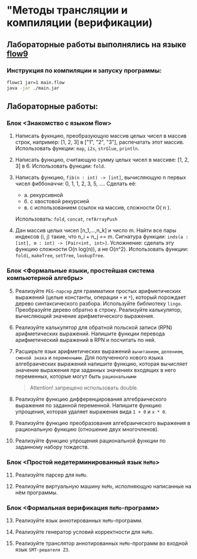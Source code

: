 # "Методы трансляции и компиляции (верификации)

## Лабораторные работы выполнялись на языке [flow9](https://github.com/area9innovation/flow9/tree/master)

### Инструкция по компиляции и запуску программы:
```bash
flowc1 jar=1 main.flow
java -jar ./main.jar
```

## Лабораторные работы:

### Блок <Знакомство с языком flow>

1) Написать фукнцию, преобразующую массив целых чисел в массив строк, например: [1, 2, 3] в ["1", "2", "3"], распечатать этот массив. Использовать функции: `map`, `i2s`, `strGlue`, `println`.

2) Написать функцию, считающую сумму целых чисел в массиве: [1, 2, 3] в 6. Использовать функции: `fold`.

3) Написать функцию, `fib(n : int) -> [int]`, вычисляющую n первых чисел фиббоначчи: 0, 1, 1, 2, 3, 5, .... Сделать её:
    - а. рекурсивной
    - б. с хвостовой рекурсией
    - в. с использованием ссылок на массив, сложности O( n ).
    
    Использовать: `fold`, `concat`, `refArrayPush`

4) Дан массив целых чисел [n_1,...,n_k] и число m. Найти все пары индексов (i, j) такие, что n_i + n_j == m. Сигнатура функции: `inds(a : [int], m : int) -> [Pair<int, int>]`. Усложнение: сделать эту функцию сложности O(n log(n)), а не O(n^2). Использовать функции: `foldi`, `makeTree`, `setTree`, `lookupTree`.

### Блок <Формальные языки, простейшая система компьютерной алгебры>

5) Реализуйте `PEG-парсер` для грамматики простых арифметических выражений (целые
константы, операции `+` и `*`), который порождает дерево синтаксического разбора. Используйте
библиотеку `lingo`. Преобразуйте дерево обратно в строку. Реализуйте калькулятор,
вычисляющий значение арифметического выражения.

6) Реализуйте калькулятор для обратной польской записи (RPN) арифметических выражений.
Напишите функции перевода арифметический выражений в RPN и посчитать по ней.

7) Расширьте язык арифметических выражений `вычитанием`, `делением`, `сменой знака` и
`переменными`. Для полученного нового языка алгебраических выражений напишите функцию,
которая вычисляет значение выражения при заданных значениях входящих в него переменных,
которые могут быть `рациональными` 
    > Attention! запрещено использовать double.

8) Реализуйте функцию дифференцирования алгебраического выражения по заданной
переменной. Напишите функцию упрощения, которая удаляет выражения вида `1 + 0` и `x * 0`.

9) Реализуйте функцию преобразования алгебраического выражения в рациональную функцию
(отношение двух многочленов).

10) Реализуйте функцию упрощения рациональной функции по заданному набору тождеств.

### Блок <Простой недетерминированный язык `НеМо`>

11) Реализуйте парсер для `НеМо`.

12) Реализуйте виртуальную машину `НеМо`, исполняющую
написанные на нём программы.

### Блок <Формальная верификация `НеМо`-программ>

13) Реализуйте язык аннотированных `НеМо`-программ.

14) Реализуйте генератор условий корректности для `НеМо`.

15) Реализуйте транслятор аннотированных `НеМо`-программ
во входной язык `SMT-решателя Z3`.